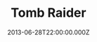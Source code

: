 ---
title: "Tomb Raider"
year: 2013
date: 2013-06-28T22:00:00.000Z
permalink: /almanac/games/2013-06-28-tomb-raider/index.html
platform: Xbox 360
rating: 3
giantbombid: 27312
giantbomburl: https://www.giantbomb.com/tomb-raider/3030-27312/
---